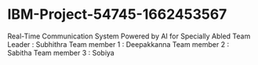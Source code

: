# IBM-Project-54745-1662453567
Real-Time Communication System Powered by AI for Specially Abled
Team Leader : Subhithra
Team member 1 : Deepakkanna
Team member 2 : Sabitha
Team member 3 : Sobiya
